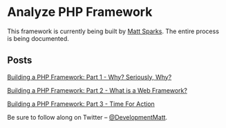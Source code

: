 # Analyze PHP Framework
This framework is currently being built by [Matt Sparks](http://developmentmatt.com). The entire process is being documented.

## Posts
[Building a PHP Framework: Part 1 - Why? Seriously, Why?](http://developmentmatt.com/building-a-php-framework-part-1-why-seriously-why/)

[Building a PHP Framework: Part 2 - What is a Web Framework?](http://developmentmatt.com/building-a-php-framework-part-2-what-is-a-web-framework/)

[Building a PHP Framework: Part 3 - Time For Action](http://developmentmatt.com/building-a-php-framework-part-3-time-for-action/)

Be sure to follow along on Twitter – [@DevelopmentMatt](https://twitter.com/DevelopmentMatt).